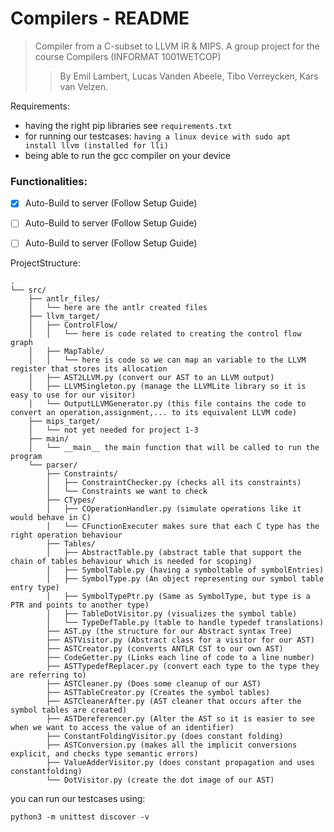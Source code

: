 # Compilers - README
> Compiler from a C-subset to LLVM IR & MIPS. A group project for the course Compilers (INFORMAT 1001WETCOP)
> > By Emil Lambert, Lucas Vanden Abeele, Tibo Verreycken, Kars van Velzen.

Requirements:
- having the right pip libraries see ``requirements.txt``
- for running our testcases: ``having a linux device with sudo apt install llvm (installed for lli)``
- being able to run the gcc compiler on your device

### Functionalities: 
- [X] Auto-Build to server (Follow Setup Guide)
- [ ] Auto-Build to server (Follow Setup Guide)
- [ ] Auto-Build to server (Follow Setup Guide)


ProjectStructure:

```
.
└── src/
    ├── antlr_files/
    │   └── here are the antlr created files
    ├── llvm_target/
    │   ├── ControlFlow/
    │   │   └── here is code related to creating the control flow graph
    │   ├── MapTable/
    │   │   └── here is code so we can map an variable to the LLVM register that stores its allocation
    │   ├── AST2LLVM.py (convert our AST to an LLVM output)
    │   ├── LLVMSingleton.py (manage the LLVMLite library so it is easy to use for our visitor)
    │   └── OutputLLVMGenerator.py (this file contains the code to convert an operation,assignment,... to its equivalent LLVM code)
    ├── mips_target/
    │   └── not yet needed for project 1-3
    ├── main/
    │   └── __main__ the main function that will be called to run the program
    └── parser/
        ├── Constraints/
        │   ├── ConstraintChecker.py (checks all its constraints)
        │   └── Constraints we want to check
        ├── CTypes/
        │   ├── COperationHandler.py (simulate operations like it would behave in C)
        │   └── CFunctionExecuter makes sure that each C type has the right operation behaviour
        ├── Tables/
        │   ├── AbstractTable.py (abstract table that support the chain of tables behaviour which is needed for scoping)
        │   ├── SymbolTable.py (having a symboltable of symbolEntries)
        │   ├── SymbolType.py (An object representing our symbol table entry type)
        │   ├── SymbolTypePtr.py (Same as SymbolType, but type is a PTR and points to another type)
        │   ├── TableDotVisitor.py (visualizes the symbol table)
        │   └── TypeDefTable.py (table to handle typedef translations)
        ├── AST.py (the structure for our Abstract syntax Tree)
        ├── ASTVisitor.py (Abstract class for a visitor for our AST)
        ├── ASTCreator.py (converts ANTLR CST to our own AST)
        ├── CodeGetter.py (Links each line of code to a line number)
        ├── ASTTypedefReplacer.py (convert each type to the type they are referring to)
        ├── ASTCleaner.py (Does some cleanup of our AST)
        ├── ASTTableCreator.py (Creates the symbol tables)
        ├── ASTCleanerAfter.py (AST cleaner that occurs after the symbol tables are created)
        ├── ASTDereferencer.py (Alter the AST so it is easier to see when we want to access the value of an identifier)
        ├── ConstantFoldingVisitor.py (does constant folding)
        ├── ASTConversion.py (makes all the implicit conversions explicit, and checks type semantic errors)
        ├── ValueAdderVisitor.py (does constant propagation and uses constantfolding)
        └── DotVisitor.py (create the dot image of our AST)
```

you can run our testcases using:

```
python3 -m unittest discover -v
```

